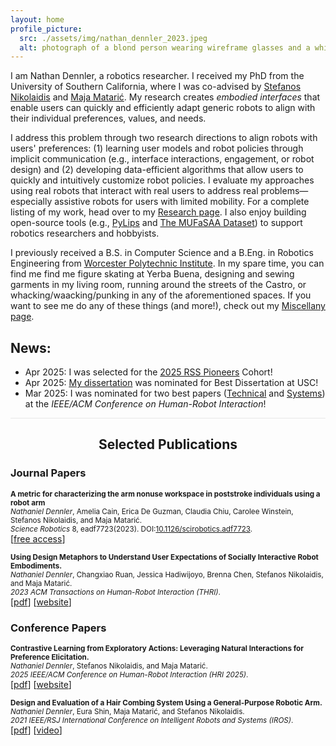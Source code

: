 ```yaml
---
layout: home
profile_picture:
  src: ./assets/img/nathan_dennler_2023.jpeg
  alt: photograph of a blond person wearing wireframe glasses and a white mockneck staring into the camera.
---
```



  I am Nathan Dennler, a robotics researcher. I received my PhD from the University of Southern California, where I was co-advised by <a href="https://stefanosnikolaidis.net/">Stefanos Nikolaidis</a> and <a href="http://maja-mataric.web.app">Maja Matarić</a>. My research creates _embodied interfaces_ that enable users can quickly and efficiently adapt generic robots to align with their individual preferences, values, and needs. 


<p>
  I address this problem through two research directions to align robots with users' preferences: (1) learning user models and robot policies through implicit communication (e.g., interface interactions, engagement, or robot design) and (2) developing data-efficient algorithms that allow users to quickly and intuitively customize robot policies. I evaluate my approaches using real robots that interact with real users to address real problems—especially assistive robots for users with limited mobility. For a complete listing of my work, head over to my <a href="/research">Research page</a>. I also enjoy building open-source tools (e.g., <a href="https://pylips.readthedocs.io/en/latest/">PyLips</a> and <a href="https://interaction-lab.github.io/robot-metaphors/">The MUFaSAA Dataset</a>) to support robotics researchers and hobbyists.
</p>

<p>
  I previously received a B.S. in Computer Science and a B.Eng. in Robotics Engineering from <a href="https://www.wpi.edu/">Worcester Polytechnic Institute</a>. In my spare time, you can find me find me figure skating at Yerba Buena, designing and sewing garments in my living room, running around the streets of the Castro, or whacking/waacking/punking in any of the aforementioned spaces. If you want to see me do any of these things (and more!), check out my <a href="/miscellany">Miscellany page</a>.
</p>

## News: 
- Apr 2025: I was selected for the [2025 RSS Pioneers](https://sites.google.com/view/rsspioneers2025/) Cohort!
- Apr 2025: [My dissertation](https://digitallibrary.usc.edu/Share/300et24g16gsvbm51yw2u1r3kg11chvt) was nominated for Best Dissertation at USC!
- Mar 2025: I was nominated for two best papers ([Technical](https://dl.acm.org/doi/10.5555/3721488.3721584) and [Systems](https://dl.acm.org/doi/10.5555/3721488.3721564)) at the _IEEE/ACM Conference on Human-Robot Interaction_!


<hr style="background-color:#e8e8e8;border:none;height:1px;">
<h2 style="text-align:center;">
Selected Publications
</h2>
<h3 style="text-align:left;">
Journal Papers
</h3>
<p>
  <small>
  <b> A metric for characterizing the arm nonuse workspace in poststroke individuals using a robot arm </b><br>
  <i>Nathaniel Dennler</i>, Amelia Cain, Erica De Guzman, Claudia Chiu, Carolee Winstein, Stefanos Nikolaidis, and Maja Matarić. <br>
  <i>Science Robotics</i> 8, eadf7723(2023). DOI:<a href="https://www.science.org/stoken/author-tokens/ST-1549/full">10.1126/scirobotics.adf7723</a>.<br>
  </small>
  [<a href="https://www.science.org/stoken/author-tokens/ST-1549/full">free access</a>]
</p>

<p>
  <small>
  <b>Using Design Metaphors to Understand User Expectations of Socially Interactive Robot Embodiments. </b><br>
  <i>Nathaniel Dennler</i>, Changxiao Ruan, Jessica Hadiwijoyo, Brenna Chen, Stefanos Nikolaidis, and Maja Matarić. <br>
  <i>2023 ACM Transactions on Human-Robot Interaction (THRI)</i>.<br>
  </small>
  [<a href="https://dl.acm.org/doi/abs/10.1145/3550489">pdf</a>] [<a href="https://interaction-lab.github.io/robot-metaphors/">website</a>]
</p>

<h3 style="text-align:left;">
Conference Papers
</h3>

<p>
  <small>
  <b>Contrastive Learning from Exploratory Actions: Leveraging Natural Interactions for Preference Elicitation. </b><br>
  <i>Nathaniel Dennler</i>, Stefanos Nikolaidis, and Maja Matarić. <br>
  <i>2025 IEEE/ACM Conference on Human-Robot Interaction (HRI 2025)</i>.<br>
  </small>
  [<a href="https://dl.acm.org/doi/10.5555/3721488.3721584">pdf</a>] [<a href="https://interaction-lab.github.io/CLEA/">website</a>]
</p>

<p>
  <small>
  <b>Design and Evaluation of a Hair Combing System Using a General-Purpose Robotic Arm. </b><br>
  <i>Nathaniel Dennler</i>, Eura Shin, Maja Matarić, and Stefanos Nikolaidis. <br>
  <i>2021 IEEE/RSJ International Conference on Intelligent Robots and Systems (IROS)</i>.<br>
  </small>
  [<a href="https://ieeexplore.ieee.org/document/9636768">pdf</a>] [<a href="https://youtu.be/FJ8jtZohNak">video</a>]<!-- [<a href="https://youtu.be/FJ8jtZohNak">presentation</a>] -->
</p>

